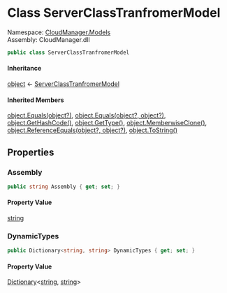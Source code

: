 #  Class ServerClassTranfromerModel

Namespace: [CloudManager.Models](CloudManager.Models.md)  
Assembly: CloudManager.dll  

```csharp
public class ServerClassTranfromerModel
```

#### Inheritance

[object](https://learn.microsoft.com/dotnet/api/system.object) ← 
[ServerClassTranfromerModel](CloudManager.Models.ServerClassTranfromerModel.md)

#### Inherited Members

[object.Equals\(object?\)](https://learn.microsoft.com/dotnet/api/system.object.equals\#system\-object\-equals\(system\-object\)), 
[object.Equals\(object?, object?\)](https://learn.microsoft.com/dotnet/api/system.object.equals\#system\-object\-equals\(system\-object\-system\-object\)), 
[object.GetHashCode\(\)](https://learn.microsoft.com/dotnet/api/system.object.gethashcode), 
[object.GetType\(\)](https://learn.microsoft.com/dotnet/api/system.object.gettype), 
[object.MemberwiseClone\(\)](https://learn.microsoft.com/dotnet/api/system.object.memberwiseclone), 
[object.ReferenceEquals\(object?, object?\)](https://learn.microsoft.com/dotnet/api/system.object.referenceequals), 
[object.ToString\(\)](https://learn.microsoft.com/dotnet/api/system.object.tostring)

## Properties

###  Assembly

```csharp
public string Assembly { get; set; }
```

#### Property Value

 [string](https://learn.microsoft.com/dotnet/api/system.string)

###  DynamicTypes

```csharp
public Dictionary<string, string> DynamicTypes { get; set; }
```

#### Property Value

 [Dictionary](https://learn.microsoft.com/dotnet/api/system.collections.generic.dictionary\-2)<[string](https://learn.microsoft.com/dotnet/api/system.string), [string](https://learn.microsoft.com/dotnet/api/system.string)\>

